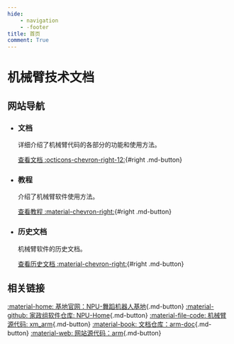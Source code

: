```yaml
---
hide:
    - navigation
    - -footer
title: 首页
comment: True
---
```


# 机械臂技术文档

## 网站导航

<div class="grid cards" markdown>

-   ### 文档

    详细介绍了机械臂代码的各部分的功能和使用方法。

    [查看文档 :octicons-chevron-right-12:](page/doc/index.md){#right .md-button}

-   ### 教程

    介绍了机械臂软件使用方法。

    [查看教程 :material-chevron-right:](page/tutorial/index.md){#right .md-button}

-   ### 历史文档

    机械臂软件的历史文档。

    [查看历史文档 :material-chevron-right:](page/history/index.md){#right .md-button}

</div>

## 相关链接

[:material-home: 基地官网：NPU-舞蹈机器人基地](https://npu-home.github.io/home/){.md-button}
[:material-github: 家政组软件仓库: NPU-Home](https://github.com/NPU-Home){.md-button}
[:material-file-code: 机械臂源代码: xm_arm](https://github.com/NPU-Home/xm_arm.git){.md-button}
[:material-book: 文档仓库：arm-doc](https://github.com/NPU-Home/arm-doc){.md-button}
[:material-web: 网站源代码：arm](https://github.com/NPU-Home/arm){.md-button}
